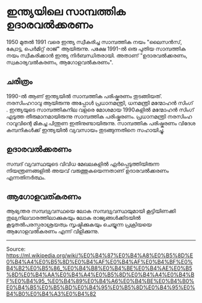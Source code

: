 # ഇന്ത്യയിലെ സാമ്പത്തിക ഉദാരവൽക്കരണം

1950 മുതൽ 1991 വരെ ഇന്ത്യ സ്വീകരിച്ച സാമ്പത്തിക നയം "ലൈസൻസ്, ക്വോട്ട, പെർമിറ്റ് രാജ്" ആയിരുന്നു. പക്ഷേ 1991-ൽ ഒരു പുതിയ സാമ്പത്തിക നയം സ്വീകരിക്കാൻ ഇന്ത്യ നിർബന്ധിതരായി. അതാണ് "ഉദാരവൽക്കരണം, സ്വകാര്യവൽകരണം, ആഗോളവൽകരണം".

## ചരിത്രം

1990-ൽ ആണ് ഇന്ത്യയിൽ സാമ്പത്തിക പരിഷ്കരണം തുടങ്ങിയത്. നരസിംഹറാവു ആയിരുന്നു അപ്പോൾ പ്രധാനമന്ത്രി, ധനമന്ത്രി മന്മോഹൻ സിംഗ് . ഇന്ത്യയുടെ സാമ്പത്തികനില വളരെ മോശമായ 1990കളിൽ മന്മോഹൻ സിംഗ് എടുത്ത തീരുമാനമായിരുന്നു സാമ്പത്തിക പരിഷ്കരണം. പ്രധാനമന്ത്രി നരസിംഹ 
റാവുവിന്റെ മികച്ച പിന്തുണ ഇതിനുണ്ടായിരുന്നു. സാമ്പത്തിക പരിഷ്കരണം വിദേശ കമ്പനികൾക്ക്‌ ഇന്ത്യയിൽ വ്യവസായം തുടങ്ങുന്നതിനെ സഹായിച്ചു.

## ഉദാരവൽക്കരണം

സമ്പദ് വ്യവസ്ഥയുടെ വിവിധ മേഖലകളിൽ ഏർപ്പെടുത്തിയിരുന്ന നിയന്ത്രണങ്ങളിൽ അയവ് വരുത്തുകയെന്നതാണ് ഉദാരവൽക്കരണം എന്നതിനർത്ഥം.

## ആഗോളവത്കരണം

ആഭ്യന്തര സമ്പദ്വ്യവസ്ഥയെ ലോക സമ്പദ്വ്യവസ്ഥയുമായി കൂട്ടിയിണക്കി തുല്യനിലവാരത്തിലാക്കുകയും ലോക രാജ്യങ്ങൾക്കിടയിൽ കൂടുതൽപരസ്പരാശ്രയത്വം സൃഷ്ടിക്കുകയും ചെയ്യുന്ന പ്രക്രിയയെ ആഗോളവൽകരണം എന്ന് വിളിക്കുന്നു.

---
Source: https://ml.wikipedia.org/wiki/%E0%B4%87%E0%B4%A8%E0%B5%8D%E0%B4%A4%E0%B5%8D%E0%B4%AF%E0%B4%AF%E0%B4%BF%E0%B4%B2%E0%B5%86_%E0%B4%B8%E0%B4%BE%E0%B4%AE%E0%B5%8D%E0%B4%AA%E0%B4%A4%E0%B5%8D%E0%B4%A4%E0%B4%BF%E0%B4%95_%E0%B4%89%E0%B4%A6%E0%B4%BE%E0%B4%B0%E0%B4%B5%E0%B5%BD%E0%B4%95%E0%B5%8D%E0%B4%95%E0%B4%B0%E0%B4%A3%E0%B4%82
